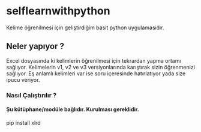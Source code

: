 # selflearnwithpython
Kelime öğrenilmesi için geliştirdiğim basit python uygulamasıdır.

## Neler yapıyor ?
Excel dosyasında ki kelimlerin öğrenilmesi için tekrardan yapma ortamı sağlıyor. Kelimelerin v1, v2  ve v3 versiyonlarında karıştırak sizin öğrenmenizi sağlıyor. Eş anlamlı kelimleri var ise soru içeresinde hatırlatıyor yada size ipucu veriyor.

### Nasıl Çalıştırılır ?


#### Şu kütüphane/modüle bağlıdır. Kurulması gereklidir.
pip install xlrd

